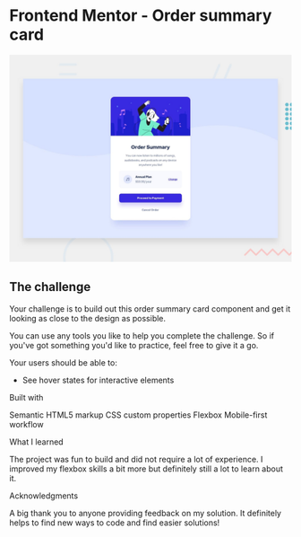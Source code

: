 # Frontend Mentor - Order summary card

![Design preview for the Order summary card coding challenge](./design/desktop-preview.jpg)
## The challenge

Your challenge is to build out this order summary card component and get it looking as close to the design as possible.

You can use any tools you like to help you complete the challenge. So if you've got something you'd like to practice, feel free to give it a go.

Your users should be able to:

- See hover states for interactive elements

Built with

Semantic HTML5 markup
CSS custom properties
Flexbox
Mobile-first workflow

What I learned

The project was fun to build and did not require a lot of experience. I improved my flexbox skills a bit more but definitely still a lot to learn about it. 

Acknowledgments

A big thank you to anyone providing feedback on my solution. It definitely helps to find new ways to code and find easier solutions!